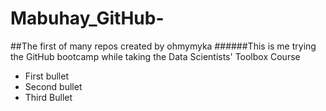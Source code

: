 # Mabuhay_GitHub-
##The first of many repos created by ohmymyka
######This is me trying the GitHub bootcamp while taking the Data Scientists' Toolbox Course
* First bullet
* Second bullet
* Third Bullet
